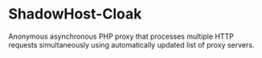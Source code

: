 # ShadowHost-Cloak
Anonymous asynchronous PHP proxy that processes multiple HTTP requests simultaneously using automatically updated list of proxy servers.

